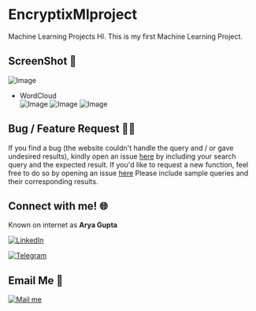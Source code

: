 # EncryptixMlproject
Machine Learning Projects
HI. This is my first Machine Learning Project. 



## ScreenShot :camera_flash:
![Image](Movie%20Genre%20Ml%20project/Images/plot.png)<br>
- WordCloud
  <br>![Image](Movie%20Genre%20Ml%20project/Images/drama_cloud.png)
![Image](Movie%20Genre%20Ml%20project/Images/comedy_cloud.png)
![Image](Movie%20Genre%20Ml%20project/Images/action_cloud.png)



## Bug / Feature Request :man_technologist:
If you find a bug (the website couldn't handle the query and / or gave undesired results), kindly open an issue [here](https://github.com/SCARYHUNTER/EncryptixMlproject/issues/new) by including your search query and the expected result.
If you'd like to request a new function, feel free to do so by opening an issue [here](https://github.com/SCARYHUNTER/EncryptixMlproject/issues/new) Please include sample queries and their corresponding results.



## Connect with me! 🌐
Known on internet as **Arya Gupta**

[<img target="_blank" src="https://img.icons8.com/bubbles/100/000000/linkedin.png" title="LinkedIn">](https://www.linkedin.com/in/arya-gupta-5968ab289/)

[<img target="_blank" src="https://img.icons8.com/bubbles/100/000000/telegram-app.png" title="Telegram"/>](https://t.me/FunctionPheonix)


## Email Me :e-mail:

[<img target="_blank" src="https://img.icons8.com/bubbles/100/000000/secured-letter.png" title="Mail me">](mailto:ag551410@gmail.com)
